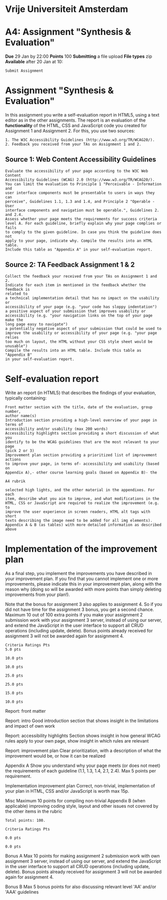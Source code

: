 # Vrije Universiteit Amsterdam

# A4: Assignment "Synthesis & Evaluation"

**Due** 29 Jan by 22:00 **Points** 100 **Submitting** a file upload
**File types** zip **Available** after 20 Jan at 10:

```
Submit Assignment
```
# Assignment "Synthesis & Evaluation"

In this assignment you write a self-evaluation report in HTML5, using a text
editor as in the other assignments. The report is an evaluation of the
**functionality** of the HTML, CSS and JavaScript code you created for
Assignment 1 and Assignment 2. For this, you use two sources:

```
1. The W3C Accessibility Guidelines (http://www.w3.org/TR/WCAG20/).
2. Feedback you received from your TAs on Assignment 1 and 2.
```
## Source 1: Web Content Accessibility Guidelines

```
Evaluate the accessibility of your page according to the W3C Web Content
Accessibility Guidelines (WCAG) 2.0 (http://www.w3.org/TR/WCAG20/).
You can limit the evaluation to Principle 1 "Perceivable - Information and
user interface components must be presentable to users in ways they can
perceive", Guidelines 1.1, 1.3 and 1.4, and Principle 2 "Operable - User
interface components and navigation must be operable.", Guidelines 2.
and 2.4.
Assess whether your page meets the requirements for success criteria
level A. For each guideline, briefly explain why your page complies or fails
to comply to the given guideline. In case you think the guideline does not
apply to your page, indicate why. Compile the results into an HTML table.
Include this table as "Appendix A" in your self-evaluation report.
```

## Source 2: TA Feedback Assignment 1 & 2

```
Collect the feedback your received from your TAs on Assignment 1 and 2.
Indicate for each item in mentioned in the feedback whether the feedback is
related to
a technical implementation detail that has no impact on the usability or
accessibility of your page (e.g. "your code has sloppy indentation")
a positive aspect of your submission that improves usability or
accessibility (e.g. "your navigation links on the top of your page make the
long page easy to navigate")
a potentially negative aspect of your submission that could be used to
improve the usability or accessibility of your page (e.g. "your page relies
too much on layout, the HTML without your CSS style sheet would be
unusable")
Compile the results into an HTML table. Include this table as "Appendix B"
in your self-evaluation report.
```
# Self-evaluation report

Write an report (in HTML5) that describes the findings of your evaluation,
typically containing:

```
Front matter section with the title, date of the evaluation, group number,
author name(s)
Introduction section providing a high-level overview of your page in terms of
accessibility and/or usability (max 200 words)
Accessibility highlights section providing a short discussion of what you
identify to be the WCAG guidelines that are the most relevant to your page
(pick 2 or 3)
Improvement plan section providing a prioritized list of improvement actions
to improve your page, in terms of- accessibility and usability (based on
Appendix A),- other course learning goals (based on Appendix B)- the
```

```
A4 rubrik
```
```
selected high lights, and the other material in the appendixes. For each
item, describe what you aim to improve, and what modifications in the
HTML, CSS or JavaScript are required to realize the improvement (e.g. to
improve the user experience in screen readers, HTML alt tags with short
texts describing the image need to be added for all img elements).
Appendix A & B (as tables) with more detailed information as described
above
```
# Implementation of the improvement plan

As a final step, you implement the improvements you have described in your
improvement plan. If you find that you cannot implement one or more
improvements, please indicate this in your improvement plan, along with the
reason why (doing so will be awarded with more points than simply deleting
improvements from your plan!).

Note that the bonus for assignment 3 also applies to assignment 4. So if you
did not have time for the assignment 3 bonus, you get a second chance.
Maximum 10 out of 100 extra points if you make your assignment 2
submission work with your assignment 3 server, instead of using our server,
and extend the JavaScript in the user interface to support all CRUD operations
(including update, delete). Bonus points already received for assignment 3 will
not be awarded again for assignment 4.


```
Criteria Ratings Pts
5.0 pts
```
```
10.0 pts
```
```
10.0 pts
```
```
25.0 pts
```
```
25.0 pts
```
```
15.0 pts
```
```
10.0 pts
```
Report: front matter

Report: intro
Good introduction section that shows insight in the limitations and
impact of own work

Report: accessibility highlights
Section shows insight in how general WCAG rules apply to your
own page, show insight in which rules are relevant

Report: improvement plan
Clear prioritization, with a description of what the improvement
would be, or how it can be realized

Appendix A
Show you understand why your page meets (or does not meet)
the requirements of each guideline (1.1, 1.3, 1.4, 2.1, 2.4). Max 5
points per requirement.

Implementation improvement plan
Correct, non-trivial, implementation of your plan in HTML, CSS
and/or JavaScript is worth max 15p.

Misc
Maximum 10 points for compiling non-trivial Appendix B (when
applicable) improving coding style, layout and other issues not
covered by the other items in the rubric


```
Total points: 100.
```
```
Criteria Ratings Pts
```
```
0.0 pts
```
```
0.0 pts
```
Bonus A
Max 10 points for making assignment 2 submission work with
own assignment 3 server, instead of using our server, and extend
the JavaScript in the user interface to support all CRUD
operations (including update, delete). Bonus points already
received for assignment 3 will not be awarded again for
assignment 4.

Bonus B
Max 5 bonus points for also discussing relevant level 'AA' and/or
'AAA' guidelines



 
